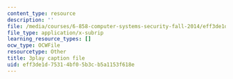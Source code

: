 ```yaml
---
content_type: resource
description: ''
file: /media/courses/6-858-computer-systems-security-fall-2014/eff3de1d75314bf05b3cb5a1153f618e_r4KjHEgg9Wg.srt
file_type: application/x-subrip
learning_resource_types: []
ocw_type: OCWFile
resourcetype: Other
title: 3play caption file
uid: eff3de1d-7531-4bf0-5b3c-b5a1153f618e
---
```

